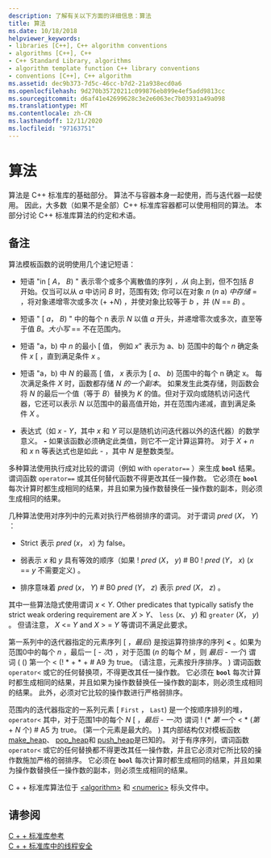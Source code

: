 ```yaml
---
description: 了解有关以下方面的详细信息：算法
title: 算法
ms.date: 10/18/2018
helpviewer_keywords:
- libraries [C++], C++ algorithm conventions
- algorithms [C++], C++
- C++ Standard Library, algorithms
- algorithm template function C++ library conventions
- conventions [C++], C++ algorithm
ms.assetid: dec9b373-7d5c-46cc-b7d2-21a938ecd0a6
ms.openlocfilehash: 9d270b35720211c099876eb899e4ef5add9813cc
ms.sourcegitcommit: d6af41e42699628c3e2e6063ec7b03931a49a098
ms.translationtype: MT
ms.contentlocale: zh-CN
ms.lasthandoff: 12/11/2020
ms.locfileid: "97163751"
---
```

# <a name="algorithms"></a>算法

算法是 C++ 标准库的基础部分。 算法不与容器本身一起使用，而与迭代器一起使用。 因此，大多数（如果不是全部）C++ 标准库容器都可以使用相同的算法。 本部分讨论 C++ 标准库算法的约定和术语。

## <a name="remarks"></a>备注

算法模板函数的说明使用几个速记短语：

- 短语 "in \[ *A*， *B*) " 表示零个或多个离散值的序列 *，从* 向上到，但不包括 *B* 开始。仅当可以从 *a* 中访问 *B* 时，范围有效; 你可以在对象 *n* (*n* a) *中存储*  =   ，将对象递增零次或多次 (+ +*N*) ，并使对象比较等于 *b* ，并 (*N*  ==  *B*) 。

- 短语 " \[ *a*， *B*) " 中的每个 n 表示 *N* 以值 *a* 开头，并递增零次或多次，直至等于值 *B*。*大小写*  ==  不在范围内。

- 短语 "a，b) 中 *n* 的最小 \[ 值， 例如 *x*" 表示为 a、b) 范围中的每个 *n* 确定条件 *x* \[ ，直到满足条件 *x* 。

- 短语 "a，b) 中 *N* 的最高 \[ 值，  *x* 表示为  \[ *a*、 *b*) 范围中的每个 n 确定 x。 每次满足条件 *X* 时，函数都存储 *N* *的一个副本*。 如果发生此类存储，则函数会将 *N* 的最后一个值（等于 *B*）替换为 *K* 的值。但对于双向或随机访问迭代器，它还可以表示 *N* 以范围中的最高值开始，并在范围内递减，直到满足条件 *X* 。

- 表达式（如 *x*  -  *Y*，其中 *x* 和 *Y* 可以是随机访问迭代器以外的迭代器）的数学意义。 **-** 如果该函数必须确定此类值，则它不一定计算运算符。 对于 *X*  +  *n* 和 *x* n 等表达式也是如此  -  ，其中 *N* 是整数类型。

多种算法使用执行成对比较的谓词（例如 with `operator==` ）来生成 **`bool`** 结果。 谓词函数 `operator==` 或其任何替代函数不得更改其任一操作数。 它必须在 **`bool`** 每次计算时都生成相同的结果，并且如果为操作数替换任一操作数的副本，则必须生成相同的结果。

几种算法使用对序列中的元素对执行严格弱排序的谓词。 对于谓词 *pred* (*X*， *Y*) ：

- Strict 表示 *pred* (*x*， *x*) 为 false。

- 弱表示 *x* 和 *y* 具有等效的顺序（如果 \! *pred* (*X*， *y*) # B0 \! *pred* (*Y*， *x*)  (*x*  ==  *y* 不需要定义) 。

- 排序意味着 *pred* (*x*， *Y*) # B0 *pred* (*Y*， *z*) 表示 *pred* (*X*， *z*) 。

其中一些算法隐式使用谓词 *x* \< *Y*. Other predicates that typically satisfy the strict weak ordering requirement are *X* > *Y*、 `less` (*x*、 *y*) 和 `greater` (*X*， *y*) 。 但请注意， *X* \<= *Y* and *X* > =  *Y* 等谓词不满足此要求。

第一系列中的迭代器指定的元素序列 \[ ，*最后*) 是按运算符排序的序列 **<** 。如果为范围0中的每个 *n* ，最后一 \[   -  *次*) ，对于范围 (*n* 的每个 *M* ，则 *最后*  -  *一个*) 谓词 ( () 第一个 < (\! \*   +   \*   +   # A9 为 true。  (请注意，元素按升序排序。 ) 谓词函数 `operator<` 或它的任何替换项，不得更改其任一操作数。 它必须在 **`bool`** 每次计算时都生成相同的结果，并且如果为操作数替换任一操作数的副本，则必须生成相同的结果。 此外，必须对它比较的操作数进行严格弱排序。

范围内的迭代器指定的一系列元素 \[ `First` ， `Last`) 是一个按顺序排列的堆， `operator<` 其中，对于范围1中的每个 *N* \[ ，*最后*  -  *一次*) 谓词 \! (\* _第_ 一个  <  \* (*第*  +  *N* 个) # A5 为 true。  (第一个元素是最大的。 ) 其内部结构仅对模板函数 [make_heap](algorithm-functions.md#make_heap)、 [pop_heap](algorithm-functions.md#pop_heap)和 [push_heap](algorithm-functions.md#push_heap)是已知的。 对于有序序列，谓词函数 `operator<` 或它的任何替换都不得更改其任一操作数，并且它必须对它所比较的操作数施加严格的弱排序。 它必须在 **`bool`** 每次计算时都生成相同的结果，并且如果为操作数替换任一操作数的副本，则必须生成相同的结果。

C + + 标准库算法位于 [\<algorithm>](algorithm.md) 和 [\<numeric>](numeric.md) 标头文件中。

## <a name="see-also"></a>请参阅

[C + + 标准库参考](cpp-standard-library-reference.md)\
[C + + 标准库中的线程安全](thread-safety-in-the-cpp-standard-library.md)
